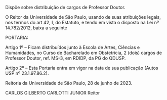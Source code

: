 Dispõe sobre distribuição de cargos de Professor Doutor.

O Reitor da Universidade de São Paulo, usando de suas atribuições legais, nos termos do art 42, I, do Estatuto, e tendo em vista o disposto na Lei nº 14.782/2012, baixa a seguinte

PORTARIA:

Artigo 1º – Ficam distribuídos junto à Escola de Artes, Ciências e Humanidades, no Curso de Bacharelado em Obstetrícia, 2 (dois) cargos de Professor Doutor, ref. MS-3, em RDIDP, da PG do QDUSP.

Artigo 2º – Esta Portaria entra em vigor na data de sua publicação (Autos USP nº 23.1.97.86.2).

Reitoria da Universidade de São Paulo, 28 de junho de 2023.

CARLOS GILBERTO CARLOTTI JUNIOR
Reitor
